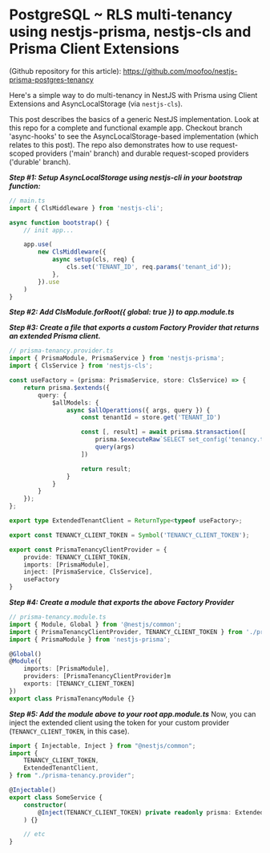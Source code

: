 # PostgreSQL ~ RLS multi-tenancy using nestjs-prisma, nestjs-cls and Prisma Client Extensions

(Github repository for this article): https://github.com/moofoo/nestjs-prisma-postgres-tenancy 

Here's a simple way to do multi-tenancy in NestJS with Prisma using Client Extensions and AsyncLocalStorage (via `nestjs-cls`).

This post describes the basics of a generic NestJS implementation. Look at this repo for a complete and functional example app. Checkout branch 'async-hooks' to see the AsyncLocalStorage-based implementation (which relates to this post). The repo also demonstrates how to use request-scoped providers ('main' branch) and durable request-scoped providers ('durable' branch).

***Step #1: Setup AsyncLocalStorage using nestjs-cli in your bootstrap function:***
```ts
// main.ts
import { ClsMiddleware } from 'nestjs-cli';

async function bootstrap() {
    // init app...

    app.use(
        new ClsMiddleware({
            async setup(cls, req) {
                cls.set('TENANT_ID', req.params('tenant_id'));
            },
        }).use
    )
}
```

***Step #2: Add ClsModule.forRoot({ global: true }) to app.module.ts***

***Step #3: Create a file that exports a custom Factory Provider that returns an extended Prisma client.***
```ts
// prisma-tenancy.provider.ts
import { PrismaModule, PrismaService } from 'nestjs-prisma';
import { ClsService } from 'nestjs-cls';

const useFactory = (prisma: PrismaService, store: ClsService) => {
    return prisma.$extends({
        query: {
            $allModels: {
                async $allOperattions({ args, query }) {
                    const tenantId = store.get('TENANT_ID')

                    const [, result] = await prisma.$transaction([
                        prisma.$executeRaw`SELECT set_config('tenancy.tenant_id', ${`${tenantId || 0}`}, TRUE)`,
                        query(args)
                    ])

                    return result;
                }
            }
        }
    });
};

export type ExtendedTenantClient = ReturnType<typeof useFactory>;

export const TENANCY_CLIENT_TOKEN = Symbol('TENANCY_CLIENT_TOKEN');

export const PrismaTenancyClientProvider = {
    provide: TENANCY_CLIENT_TOKEN,
    imports: [PrismaModule],
    inject: [PrismaService, ClsService],
    useFactory
}
```

***Step #4: Create a module that exports the above Factory Provider***
```ts
// prisma-tenancy.module.ts
import { Module, Global } from '@nestjs/common';
import { PrismaTenancyClientProvider, TENANCY_CLIENT_TOKEN } from './prisma-tenancy.provider';
import { PrismaModule } from 'nestjs-prisma';

@Global()
@Module({
    imports: [PrismaModule],
    providers: [PrismaTenancyClientProvider]m
    exports: [TENANCY_CLIENT_TOKEN]
})
export class PrismaTenancyModule {}
```

***Step #5: Add the module above to your root app.module.ts***
Now, you can inject the extended client using the token for your custom provider (`TENANCY_CLIENT_TOKEN`, in this case). 
```ts
import { Injectable, Inject } from "@nestjs/common";
import { 
    TENANCY_CLIENT_TOKEN,
    ExtendedTenantClient,
} from "./prisma-tenancy.provider";

@Injectable()
export class SomeService {
    constructor(
        @Inject(TENANCY_CLIENT_TOKEN) private readonly prisma: ExtendedTenantClient
    ) {}

    // etc
}
```